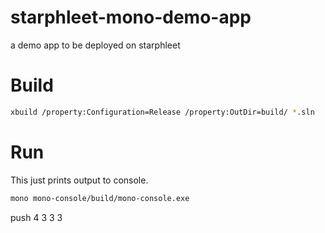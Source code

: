 # starphleet-mono-demo-app

a demo app to be deployed on starphleet

# Build

``` bash
xbuild /property:Configuration=Release /property:OutDir=build/ *.sln
```

# Run

This just prints output to console.

``` bash
mono mono-console/build/mono-console.exe
```


push 4
3
3
3
